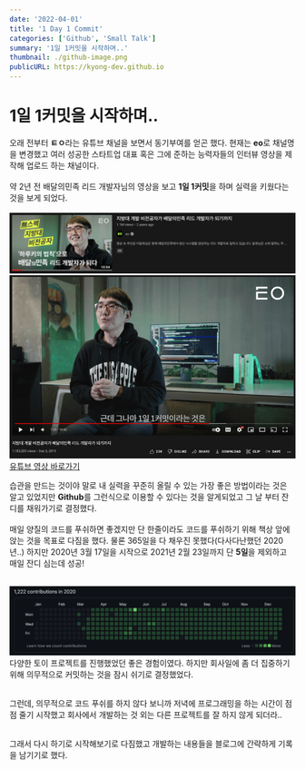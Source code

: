 ```yaml
---
date: '2022-04-01'
title: '1 Day 1 Commit'
categories: ['Github', 'Small Talk']
summary: '1일 1커밋을 시작하며..'
thumbnail: ./github-image.png
publicURL: https://kyong-dev.github.io
---
```

# 1일 1커밋을 시작하며..

오래 전부터 **ㅌㅇ**라는 유튜브 채널을 보면서 동기부여를 얻곤 했다. 현재는 **eo**로 채널명을 변경했고 여러 성공한 스타트업 대표 혹은 그에 준하는 능력자들의 인터뷰 영상을 제작해 업로드 하는 채널이다. 
<br />
<br />
약 2년 전 배달의민족 리드 개발자님의 영상을 보고 **1일 1커밋**을 하며 실력을 키웠다는 것을 보게 되었다.
<br />
<br />
<a href="https://www.youtube.com/watch?v=V9AGvwPmnZU" rel="유튜브 영상">![ㅌㅇ 썸네일](./eo-thumbnail.png)</a>
<a href="https://www.youtube.com/watch?v=V9AGvwPmnZU" rel="유튜브 영상">![ㅌㅇ 디테일](./eo-detail.png)</a>
<a href="https://www.youtube.com/watch?v=V9AGvwPmnZU" rel="유튜브 영상">유튜브 영상 바로가기</a>
<br />

습관을 만드는 것이야 말로 내 실력을 꾸준히 올릴 수 있는 가장 좋은 방법이라는 것은 알고 있었지만 **Github**를 그런식으로 이용할 수 있다는 것을 알게되었고 그 날 부터 잔디를 채워가기로 결정했다.
<br />
<br />
매일 양질의 코드를 푸쉬하면 좋겠지만 단 한줄이라도 코드를 푸쉬하기 위해 책상 앞에 앉는 것을 목표로 다짐을 했다.
물론 365일을 다 채우진 못했다(다사다난했던 2020년..) 하지만 2020년 3월 17일을 시작으로 2021년 2월 23일까지 단 **5일**을 제외하고 매일 잔디 심는데 성공!
<br />
<br />

![깃허브 커밋](./commits.png)
<br />
다양한 토이 프로젝트를 진행했었던 좋은 경험이였다. 하지만 회사일에 좀 더 집중하기 위해 의무적으로 커밋하는 것을 잠시 쉬기로 결정했었다. 
<br />
<br />

그런데, 의무적으로 코드 푸쉬를 하지 않다 보니까 저녁에 프로그래밍을 하는 시간이 점점 줄기 시작했고 회사에서 개발하는 것 외는 다른 프로젝트를 잘 하지 않게 되더라..
<br />
<br />

그래서 다시 하기로 시작해보기로 다짐했고 개발하는 내용들을 블로그에 간략하게 기록을 남기기로 했다.
